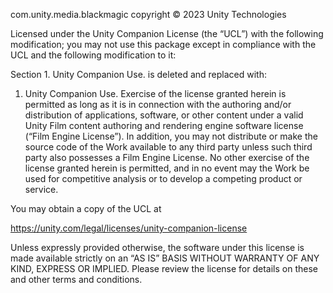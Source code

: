 com.unity.media.blackmagic copyright © 2023 Unity Technologies

Licensed under the Unity Companion License (the “UCL”) with the following modification; you may not use this package except in compliance with the UCL and the following modification to it:

Section 1. Unity Companion Use. is deleted and replaced with:

1. Unity Companion Use. Exercise of the license granted herein is permitted as long as it is in connection with the authoring and/or distribution of applications, software, or other content under a valid Unity Film content authoring and rendering engine software license (“Film Engine License”). In addition, you may not distribute or make the source code of the Work available to any third party unless such third party also possesses a Film Engine License. No other exercise of the license granted herein is permitted, and in no event may the Work be used for competitive analysis or to develop a competing product or service.

You may obtain a copy of the UCL at 

https://unity.com/legal/licenses/unity-companion-license 

Unless expressly provided otherwise, the software under this license is made available strictly on an “AS IS” BASIS WITHOUT WARRANTY OF ANY KIND, EXPRESS OR IMPLIED. Please review the license for details on these and other terms and conditions.
